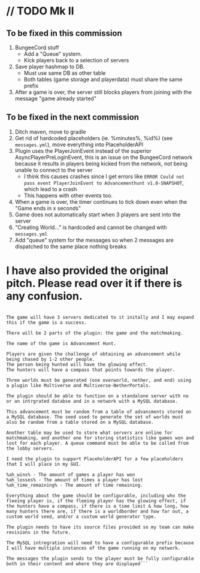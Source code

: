 # // TODO Mk II

## To be fixed in this commission

1. BungeeCord stuff
    * Add a "Queue" system.
    * Kick players back to a selection of servers
1. Save player hashmap to DB.
	* Must use same DB as other table
	* Both tables (game storage and playerdata) must share the same prefix
1. After a game is over, the server still blocks players from joining with the message "game already started"

## To be fixed in the next commission

1. Ditch maven, move to gradle 
1. Get rid of hardcoded placeholders (ie. %minutes%, %id%) (see `messages.yml`), move everything into PlaceholderAPI
1. Plugin uses the PlayerJoinEvent instead of the superior AsyncPlayerPreLoginEvent, this is an issue on the BungeeCord network because it results in players being kicked from the network, not being unable to connect to the server
    * I think this causes crashes since I get errors like `ERROR Could not pass event PlayerJoinEvent to Advancementhunt v1.0-SNAPSHOT`, which lead to a crash
    * This happens with other events too.
1. When a game is over, the timer continues to tick down even when the "Game ends in x seconds"
1. Game does not automatically start when 3 players are sent into the server
1. "Creating World..." is hardcoded and cannot be changed with `messages.yml`
1. Add "queue" system for the messages so when 2 messages are dispatched to the same place nothing breaks

# I have also provided the original pitch. Please read over it if there is any confusion.

```I need a plugin for a Minigame on my team's BungeeCord server network. My Budget is $25.

The game will have 3 servers dedicated to it initally and I may expand this if the game is a success.

There will be 2 parts of the plugin: the game and the matchmaking.

The name of the game is Advancement Hunt.

Players are given the challenge of obtaining an advancement while being chased by 1-2 other people.
The person being hunted will have the glowing effect.
The hunters will have a compass that points towards the player.

Three worlds must be generated (one overworld, nether, and end) using a plugin like Multiverse and Multiverse-NetherPortals.

The plugin should be able to function on a standalone server with no or an intrgrated databse and in a network with a MySQL database.

This advancement must be random from a table of advancments stored on a MySQL database. The seed used to generate the set of worlds must also be random from a table stored on a MySQL database.

Another table may be used to store what servers are online for matchmaking, and another one for storing statistics like games won and lost for each player. A queue command must be able to be called from the lobby servers.

I need the plugin to support PlaceholderAPI for a few placeholders that I will place in my GUI.

%ah_wins% - The amount of games a player has won
%ah_losses% - The amount of times a player has lost
%ah_time_remaining% - The amount of time remaining.

Everything about the game should be configurable, including who the fleeing player is, if the fleeing player has the glowing effect, if the hunters have a compass, if there is a time limit & how long, how many hunters there are, if there is a worldborder and how far out, a custom world seed, and/or a custom world generator type. 

The plugin needs to have its source files provided so my team can make revisions in the future.

The MySQL intregration will need to have a configurable prefix because I will have multiple instances of the game running on my network.

The messages the plugin sends to the player must be fully configurable both in their content and where they are displayed```
